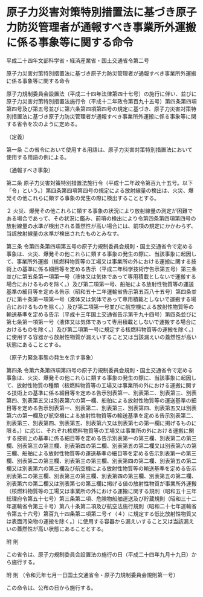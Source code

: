 # 原子力災害対策特別措置法に基づき原子力防災管理者が通報すべき事業所外運搬に係る事象等に関する命令

平成二十四年文部科学省・経済産業省・国土交通省令第二号

原子力災害対策特別措置法に基づき原子力防災管理者が通報すべき事業所外運搬に係る事象等に関する命令

原子力規制委員会設置法（平成二十四年法律第四十七号）の施行に伴い、並びに原子力災害対策特別措置法施行令（平成十二年政令第百九十五号）第四条第四項第四号及び第五号並びに第六条第四項第四号の規定に基づき、原子力災害対策特別措置法に基づき原子力防災管理者が通報すべき事業所外運搬に係る事象等に関する省令を次のように定める。

（定義）

第一条 この省令において使用する用語は、原子力災害対策特別措置法において使用する用語の例による。

（通報すべき事象）

第二条 原子力災害対策特別措置法施行令（平成十二年政令第百九十五号。以下「令」という。）第四条第四項第四号の規定による放射線量の検出は、火災、爆発その他これらに類する事象の発生の際に検出することとする。

２ 火災、爆発その他これらに類する事象の状況により放射線量の測定が困難である場合であって、その状況に鑑み、前項の検出により令第四条第四項第四号の放射線量の水準が検出される蓋然性が高い場合には、前項の規定にかかわらず、当該放射線量の水準が検出されたものとみなす。

第三条 令第四条第四項第五号の原子力規制委員会規則・国土交通省令で定める事象は、火災、爆発その他これらに類する事象の発生の際に、当該事象に起因して、事業所外運搬（核燃料物質等の工場又は事業所の外における運搬に関する技術上の基準に係る細目等を定める告示（平成二年科学技術庁告示第五号）第三条並びに第五条第一項第一号（液体又は気体であって専用積載としないで運搬する場合におけるものを除く。）及び第二項第一号、船舶による放射性物質等の運送基準の細目等を定める告示（昭和五十二年運輸省告示第五百八十五号）第四条並びに第十条第一項第一号（液体又は気体であって専用積載としないで運搬する場合におけるものを除く。）及び第二項第一号並びに航空機による放射性物質等の輸送基準を定める告示（平成十三年国土交通省告示第千九十四号）第四条並びに第七条第一項第一号（液体又は気体であって専用積載としないで運搬する場合におけるものを除く。）及び第二項第一号に規定する核燃料物質等の運搬を除く。）に使用する容器から放射性物質が漏えいすること又は当該漏えいの蓋然性が高い状態にあることとする。

（原子力緊急事態の発生を示す事象）

第四条 令第六条第四項第四号の原子力規制委員会規則・国土交通省令で定める事象は、火災、爆発その他これらに類する事象の発生の際に、当該事象に起因して、放射性物質の種類（核燃料物質等の工場又は事業所の外における運搬に関する技術上の基準に係る細目等を定める告示別表第一、別表第二、別表第三、別表第四、別表第五又は別表第六の第一欄、船舶による放射性物質等の運送基準の細目等を定める告示別表第一、別表第二、別表第三、別表第四、別表第五又は別表第六の第一欄及び航空機による放射性物質等の輸送基準を定める告示別表第二、別表第三、別表第四、別表第五、別表第六又は別表第七の第一欄に掲げるものに限る。）に応じ、それぞれ核燃料物質等の工場又は事業所の外における運搬に関する技術上の基準に係る細目等を定める告示別表第一の第三欄、別表第二の第三欄、別表第三の第三欄、別表第四の第二欄、別表第五の第二欄又は別表第六の第三欄、船舶による放射性物質等の運送基準の細目等を定める告示別表第一の第三欄、別表第二の第三欄、別表第三の第三欄、別表第四の第二欄、別表第五の第二欄又は別表第六の第三欄及び航空機による放射性物質等の輸送基準を定める告示別表第二の第三欄、別表第三の第三欄、別表第四の第三欄、別表第五の第二欄、別表第六の第二欄又は別表第七の第三欄に掲げる値の放射性物質が事業所外運搬（核燃料物質等の工場又は事業所の外における運搬に関する規則（昭和五十三年総理府令第五十七号）第三条第二項、危険物船舶運送及び貯蔵規則（昭和三十二年運輸省令第三十号）第八十条第二項及び航空法施行規則（昭和二十七年運輸省令第五十六号）第百九十四条第二項第二号イ（４）に規定する低比放射性物質又は表面汚染物の運搬を除く。）に使用する容器から漏えいすること又は当該漏えいの蓋然性が高い状態にあることとする。

附 則

この省令は、原子力規制委員会設置法の施行の日（平成二十四年九月十九日）から施行する。

附 則 （令和元年七月一日国土交通省令・原子力規制委員会規則第一号）

この命令は、公布の日から施行する。
